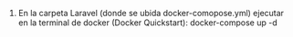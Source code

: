 1. En la carpeta Laravel (donde se ubida docker-comopose.yml) ejecutar en la terminal de docker (Docker Quickstart):
docker-compose up -d